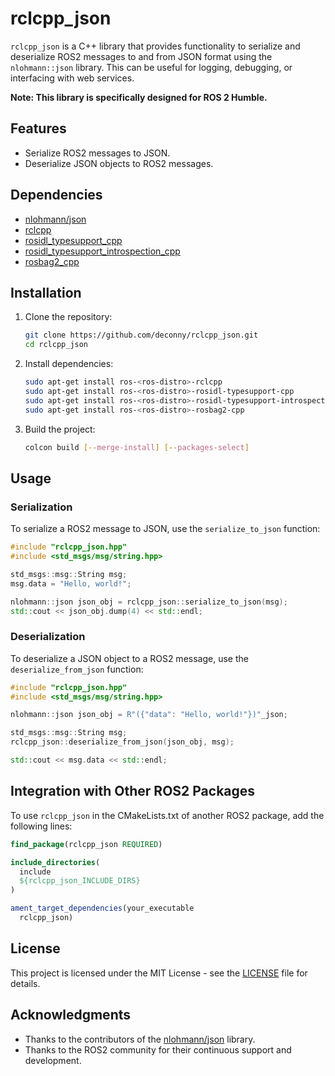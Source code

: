 # rclcpp_json

`rclcpp_json` is a C++ library that provides functionality to serialize and deserialize ROS2 messages to and from JSON format using the `nlohmann::json` library. This can be useful for logging, debugging, or interfacing with web services.

**Note: This library is specifically designed for ROS 2 Humble.**

## Features

- Serialize ROS2 messages to JSON.
- Deserialize JSON objects to ROS2 messages.

## Dependencies

- [nlohmann/json](https://github.com/nlohmann/json)
- [rclcpp](https://github.com/ros2/rclcpp)
- [rosidl_typesupport_cpp](https://github.com/ros2/rosidl_typesupport)
- [rosidl_typesupport_introspection_cpp](https://github.com/ros2/rosidl_typesupport)
- [rosbag2_cpp](https://github.com/ros2/rosbag2)

## Installation

1. Clone the repository:
    ```sh
    git clone https://github.com/deconny/rclcpp_json.git
    cd rclcpp_json
    ```

2. Install dependencies:
    ```sh
    sudo apt-get install ros-<ros-distro>-rclcpp
    sudo apt-get install ros-<ros-distro>-rosidl-typesupport-cpp
    sudo apt-get install ros-<ros-distro>-rosidl-typesupport-introspection-cpp
    sudo apt-get install ros-<ros-distro>-rosbag2-cpp
    ```

3. Build the project:
    ```sh
    colcon build [--merge-install] [--packages-select]
    ```

## Usage

### Serialization

To serialize a ROS2 message to JSON, use the `serialize_to_json` function:

```cpp
#include "rclcpp_json.hpp"
#include <std_msgs/msg/string.hpp>

std_msgs::msg::String msg;
msg.data = "Hello, world!";

nlohmann::json json_obj = rclcpp_json::serialize_to_json(msg);
std::cout << json_obj.dump(4) << std::endl;
```

### Deserialization

To deserialize a JSON object to a ROS2 message, use the `deserialize_from_json` function:

```cpp
#include "rclcpp_json.hpp"
#include <std_msgs/msg/string.hpp>

nlohmann::json json_obj = R"({"data": "Hello, world!"})"_json;

std_msgs::msg::String msg;
rclcpp_json::deserialize_from_json(json_obj, msg);

std::cout << msg.data << std::endl;
```

## Integration with Other ROS2 Packages

To use `rclcpp_json` in the CMakeLists.txt of another ROS2 package, add the following lines:

```cmake
find_package(rclcpp_json REQUIRED)

include_directories(
  include
  ${rclcpp_json_INCLUDE_DIRS}
)

ament_target_dependencies(your_executable
  rclcpp_json)
```

## License

This project is licensed under the MIT License - see the [LICENSE](LICENSE) file for details.

## Acknowledgments

- Thanks to the contributors of the [nlohmann/json](https://github.com/nlohmann/json) library.
- Thanks to the ROS2 community for their continuous support and development.
